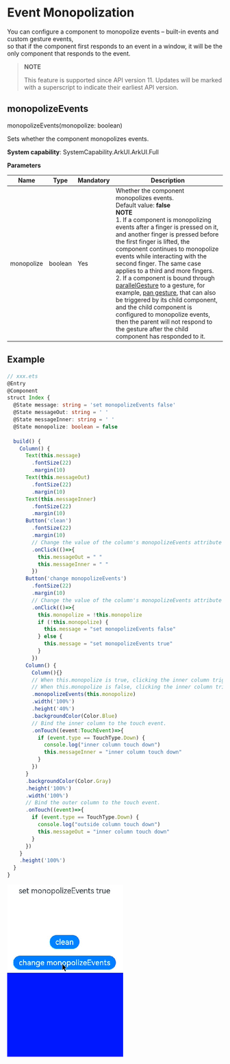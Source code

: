 # Event Monopolization

You can configure a component to monopolize events – built-in events and custom gesture events,<br>
so that if the component first responds to an event in a window, it will be the only component that responds to the event.

>  **NOTE**
>
>  This feature is supported since API version 11. Updates will be marked with a superscript to indicate their earliest API version.

## monopolizeEvents

monopolizeEvents(monopolize: boolean)

Sets whether the component monopolizes events.

**System capability**: SystemCapability.ArkUI.ArkUI.Full

**Parameters**


| Name  | Type| Mandatory| Description                 |
| ----------- | -------- | ------------------------ | ------------------------ |
| monopolize | boolean  | Yes| Whether the component monopolizes events.<br>Default value: **false**<br>**NOTE**<br>1. If a component is monopolizing events after a finger is pressed on it, and another finger is pressed before the first finger is lifted, the component continues to monopolize events while interacting with the second finger. The same case applies to a third and more fingers.<br>2. If a component is bound through [parallelGesture](ts-gesture-settings.md) to a gesture, for example, [pan gesture](ts-basic-gestures-pangesture.md), that can also be triggered by its child component, and the child component is configured to monopolize events, then the parent will not respond to the gesture after the child component has responded to it.|

## Example

```ts
// xxx.ets
@Entry
@Component
struct Index {
  @State message: string = 'set monopolizeEvents false'
  @State messageOut: string = ' '
  @State messageInner: string = ' '
  @State monopolize: boolean = false

  build() {
    Column() {
      Text(this.message)
        .fontSize(22)
        .margin(10)
      Text(this.messageOut)
        .fontSize(22)
        .margin(10)
      Text(this.messageInner)
        .fontSize(22)
        .margin(10)
      Button('clean')
        .fontSize(22)
        .margin(10)
        // Change the value of the column's monopolizeEvents attribute through the button's click event.
        .onClick(()=>{
          this.messageOut = " "
          this.messageInner = " "
        })
      Button('change monopolizeEvents')
        .fontSize(22)
        .margin(10)
        // Change the value of the column's monopolizeEvents attribute through the button's click event.
        .onClick(()=>{
          this.monopolize = !this.monopolize
          if (!this.monopolize) {
            this.message = "set monopolizeEvents false"
          } else {
            this.message = "set monopolizeEvents true"
          }
        })
      Column() {
        Column(){}
        // When this.monopolize is true, clicking the inner column triggers only a touch event on it, but not on the outer column.
        // When this.monopolize is false, clicking the inner column triggers a touch event on it and the outer column.
        .monopolizeEvents(this.monopolize)
        .width('100%')
        .height('40%')
        .backgroundColor(Color.Blue)
        // Bind the inner column to the touch event.
        .onTouch((event:TouchEvent)=>{
          if (event.type == TouchType.Down) {
            console.log("inner column touch down")
            this.messageInner = "inner column touch down"
          }
        })
      }
      .backgroundColor(Color.Gray)
      .height('100%')
      .width('100%')
      // Bind the outer column to the touch event.
      .onTouch((event)=>{
        if (event.type == TouchType.Down) {
          console.log("outside column touch down")
          this.messageOut = "inner column touch down"
        }
      })
    }
    .height('100%')
  }
}
```
![obscured](figures/monopolize-events.gif)

